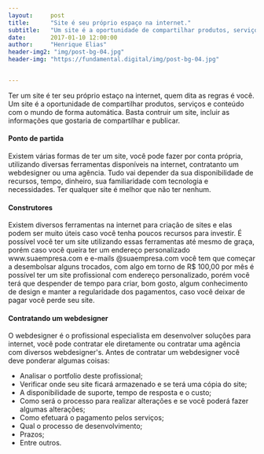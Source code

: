 ```yaml
---
layout:     post
title:      "Site é seu próprio espaço na internet."
subtitle:   "Um site é a oportunidade de compartilhar produtos, serviços e conteúdo com o mundo."
date:       2017-01-10 12:00:00
author:     "Henrique Elias"
header-img2: "img/post-bg-04.jpg"
header-img: "https://fundamental.digital/img/post-bg-04.jpg"


---
```


<p>Ter um site é ter seu próprio estaço na internet, quem dita as regras é você. Um site é a oportunidade de compartilhar produtos, serviços e conteúdo com o mundo de forma automática. Basta contruir um site, incluir as informações que gostaria de compartilhar e publicar.</p>

<h4 class="section-heading">Ponto de partida</h4>

<p>Existem várias formas de ter um site, você pode fazer por conta própria, utilizando diversas ferramentas disponíveis na internet, contratanto um webdesigner ou uma agência. Tudo vai depender da sua disponibilidade de recursos, tempo, dinheiro, sua familiaridade com tecnologia e necessidades. Ter qualquer site é melhor que não ter nenhum.</p>

<h4 class="section-heading">Construtores</h4>

<p>Existem diversos ferramentas na internet para criação de sites e elas podem ser muito úteis caso você tenha poucos recursos para investir. É possível você ter um site utilizando essas ferramentas até mesmo de graça, porém caso você queira ter um endereço personalizado www.suaempresa.com e e-mails @suaempresa.com você tem que começar a desembolsar alguns trocados, com algo em torno de R$ 100,00 por mês é possível ter um site profissional com endereço personalizado, porém você terá que despender de tempo para criar, bom gosto, algum conhecimento de design e manter a regularidade dos pagamentos, caso você deixar de pagar você perde seu site.</p>

<h4 class="section-heading">Contratando um webdesigner</h4>

<p>O webdesigner é o profissional especialista em desenvolver soluções para internet, você pode contratar ele diretamente ou contratar uma agência com diversos webdesigner's. Antes de contratar um webdesigner você deve ponderar algumas coisas:</p>

- Analisar o portfolio deste profissional;
- Verificar onde seu site ficará armazenado e se terá uma cópia do site;
- A disponibilidade de suporte, tempo de resposta e o custo;
- Como será o processo para realizar alterações e se você poderá fazer algumas alterações;
- Como efetuará o pagamento pelos serviços;
- Qual o processo de desenvolvimento;
- Prazos;
- Entre outros.
